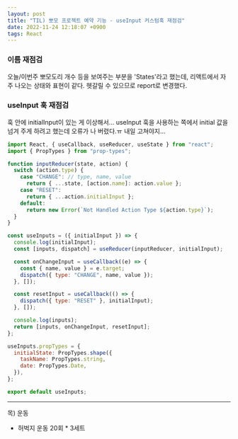 ```yaml
---
layout: post
title: "TIL) 뽀모 프로젝트 예약 기능 - useInput 커스텀훅 재점검"
date: 2022-11-24 12:18:07 +0900
tags: React
---
```


### 이름 재점검

오늘/이번주 뽀모도리 개수 등을 보여주는 부분을 'States'라고 했는데, 리액트에서 자주 나오는 상태와 표현이 같다. 헷갈릴 수 있으므로 report로 변경했다.

### useInput 훅 재점검

훅 안에 initialInput이 있는 게 이상해서... useInput 훅을 사용하는 쪽에서 initial 값을 넘겨 주게 하려고 했는데 오류가 나 버렸다.ㅠ 내일 고쳐야지...

```jsx
import React, { useCallback, useReducer, useState } from "react";
import { PropTypes } from "prop-types";

function inputReducer(state, action) {
  switch (action.type) {
    case "CHANGE": // type, name, value
      return { ...state, [action.name]: action.value };
    case "RESET":
      return { ...action.initialInput };
    default:
      return new Error(`Not Handled Action Type ${action.type}`);
  }
}

const useInputs = ({ initialInput }) => {
  console.log(initialInput);
  const [inputs, dispatch] = useReducer(inputReducer, initialInput);

  const onChangeInput = useCallback((e) => {
    const { name, value } = e.target;
    dispatch({ type: "CHANGE", name, value });
  }, []);

  const resetInput = useCallback(() => {
    dispatch({ type: "RESET" }, initialInput);
  }, []);

  console.log(inputs);
  return [inputs, onChangeInput, resetInput];
};

useInputs.propTypes = {
  initialState: PropTypes.shape({
    taskName: PropTypes.string,
    date: PropTypes.Date,
  }),
};

export default useInputs;
```

<hr />
목) 운동<br>

- 허벅지 운동 20회 \* 3세트
